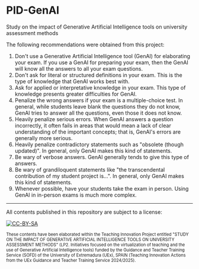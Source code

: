 # PID-GenAI
Study on the impact of Generative Artificial Intelligence tools on university assessment methods

The following recommendations were obtained from this project:
1. Don't use a Generative Artificial Intelligence tool (GenAI) for elaborating your exam. If you use a GenAI for preparing your exam, then the GenAI will know all the answers to all your exam questions.
2. Don't ask for literal or structured definitions in your exam. This is the type of knowledge that GenAI works best with.
3. Ask for applied or interpretative knowledge in your exam. This type of knowledge presents greater difficulties for GenAI.
4. Penalize the wrong answers if your exam is a multiple-choice test. In general, while students leave blank the questions they do not know, GenAI tries to answer all the questions, even those it does not know.
5. Heavily penalize serious errors. When GenAI answers a question incorrectly, it often fails in areas that would mean a lack of clear understanding of the important concepts; that is, GenAI's errors are generally more serious.
6. Heavily penalize contradictory statements such as "obsolete (though updated)". In general, only GenAI makes this kind of statements.
7. Be wary of verbose answers. GenAI generally tends to give this type of answers.
8. Be wary of grandiloquent statements like "the transcendental contribution of my student project is...". In general, only GenAI makes this kind of statements.
9. Whenever possible, have your students take the exam in person. Using GenAI in in-person exams is much more complex.

___
All contents published in this repository are subject to a license:

[![CC-BY-SA](https://licensebuttons.net/l/by-sa/4.0/88x31.png)](https://creativecommons.org/licenses/by-sa/4.0/)

<div style="font-size: 80%">
These contents have been elaborated within the Teaching Innovation Project entitled "STUDY ON THE IMPACT OF GENERATIVE ARTIFICIAL INTELLIGENCE TOOLS ON UNIVERSITY ASSESSMENT METHODS" (LP2. Initiatives focused on the virtualization of teaching and the use of Generative Artificial Intelligence tools) funded by the Guidance and Teacher Training Service (SOFD) of the University of Extremadura (UEx), SPAIN (Teaching Innovation Actions from the UEx Guidance and Teacher Training Service 2024/2025).
</div>

